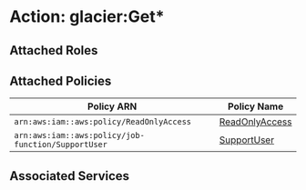 # Action: glacier:Get*

## Attached Roles

## Attached Policies

| Policy ARN | Policy Name |
|------------|-------------|
| `arn:aws:iam::aws:policy/ReadOnlyAccess` | [ReadOnlyAccess](../policies.md#readonlyaccess) |
| `arn:aws:iam::aws:policy/job-function/SupportUser` | [SupportUser](../policies.md#supportuser) |

## Associated Services

